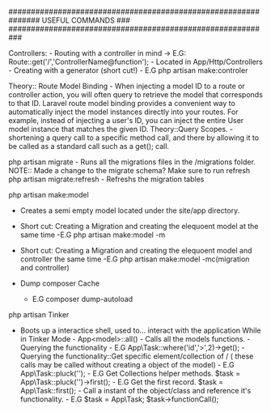 ###############################################################                  USEFUL COMMANDS                   ###
###########################################################




Controllers:
	- Routing with a controller in mind -> E.G: Route::get('/<route>','ControllerName@function');
	- Located in App/Http/Controllers
	- Creating with a generator (short cut!)
		- E.G php artisan make:controler <name>




Theory:: Route Model Binding
	- When injecting a model ID to a route or controller action, you will often query to retrieve the model that corresponds to that ID. Laravel route model binding provides a convenient way to automatically inject the model instances directly into your routes. For example, instead of injecting a user's ID, you can inject the entire User model instance that matches the given ID.
Theory::Query Scopes.
	- shortening a query call to a specific method call, and there by allowing it to be called as a standard call such as a get(); call.



php artisan migrate
	- Runs all the migrations files in the /migrations folder.
NOTE:: Made a change to the migrate schema? Make sure to run refresh
php artisan migrate:refresh
	- Refreshs the migration tables



php artisan make:model <name> 

 - Creates a semi empty model located under the site/app directory.

 - Short cut: Creating a Migration and creating the elequoent model at the same time
	-E.G php artisan make:model <modelName> -m

 - Short cut: Creating a Migration and creating the elequoent model and controller the same time
	-E.G php artisan make:model <name> -mc(migration and controller)

- Dump composer Cache
	- E.G composer dump-autoload





 php artisan Tinker

 - Boots up a interactice shell, used to... interact with the application
 	While in Tinker Mode
 		- App\<model>::all()
 			- Calls all the models functions.
 		- Querying the functionality
 			- E.G App\Task::where('id','>',2)->get();
 		- Querying the functionality::Get specific element/collection of <object>/<model> ( these calls may be called without creating a object of the model)
 			- E.G App\Task::pluck('<element>');
 			- E.G Get Collections helper methods. 
 				$task = App\Task::pluck('<element>')->first();
 			- E.G Get the first record.
 			$task = App\Task::first();
 		- Call a instant of the object/class and reference it's functionality.
 			- E.G $task = App\Task;
 				$task->functionCall();